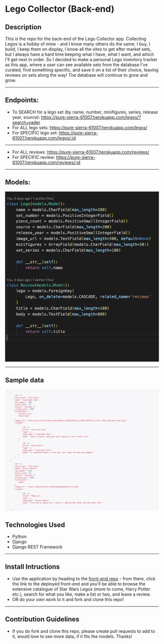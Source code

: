 # Lego Collector (Back-end)

## Description
This is the repo for the back-end of the Lego Collector app.
Collecting Legos is a hobby of mine - and I know many others do the same. I buy, I build, I keep them on display, I know all the sites to get after market sets, but I always have a hard time keeping what I have, what I want, and which I'll get next in order. So I decided to make a personal Lego inventory tracker as this app, where a user can see available sets from the database I've curated, find something specific, and save it on a list of their choice, leaving reviews on sets along the way! The database will continue to grow and grow.

---

## Endpoints:
- To SEARCH for a lego set (by name, number, minifigures, series, release year, source): https://pure-sierra-61007.herokuapp.com/legos/?search=vader
- For ALL lego sets: https://pure-sierra-61007.herokuapp.com/legos/
- For SPECIFIC lego set: https://pure-sierra-61007.herokuapp.com/legos/:id

---
- For ALL reviews: https://pure-sierra-61007.herokuapp.com/reviews/
- For SPECIFIC review: https://pure-sierra-61007.herokuapp.com/reviews/:id

---
## Models:
![models](./images/models-image.png)

---
## Sample data
![data](./images/sample-data.png)


## Technologies Used

- Python
- Django
- Django REST Framework

---

## Install Intructions

- Use the application by heading to the [front-end repo](https://github.com/gunnarsikorski/legolife) - from there, click the link to the deployed front-end and you'll be able to browse the extensive catalogue of Star Wars Legos (more to come, Harry Potter etc.), search for what you like, make a list or two, and leave a review.
- OR do your own work to it and fork and clone this repo!

---

## Contribution Guidelines

- If you do fork and clone this repo, please create pull requests to add to it, would love to see more data, if it fits the models. Thanks!